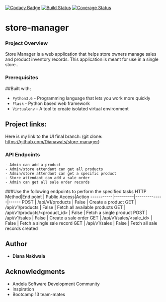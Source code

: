 [![Codacy Badge](https://api.codacy.com/project/badge/Grade/e9e6dd2c31b048a7a88316b75c3a8063)](https://www.codacy.com/app/Dianawats/store-manager?utm_source=github.com&amp;utm_medium=referral&amp;utm_content=Dianawats/store-manager&amp;utm_campaign=Badge_Grade)
[![Build Status](https://travis-ci.org/Dianawats/store-manager.svg?branch=develop)](https://travis-ci.org/Dianawats/store-manager)
[![Coverage Status](https://coveralls.io/repos/github/Dianawats/store-manager/badge.svg?branch=develop)](https://coveralls.io/github/Dianawats/store-manager?branch=develop)
# store-manager

### Project Overview
Store Manager is a web application that helps store owners manage sales and product inventory
records. This application is meant for use in a single store..


### Prerequisites

##Built with;
- `Python3.6` - Programming language that lets you work more quickly
- `Flask` - Python based web framework
- `Virtualenv` - A tool to create isolated virtual environment

## Project links:

Here is my link to the UI final branch:
(git clone: https://github.com/Dianawats/store-manager)

### API Endpoints
```
- Admin can add a product
- Admin/store attendant can get all products
- Admin/store attendant can get a specific product
- Store attendant can add a sale order
- Admin can get all sale order records
```

###Use the following endpoints to perform the specified tasks
HTTP Method|End point | Public Access|Action
-----------|----------|--------------|------
POST | /api/v1/products | False | Create a product
GET | /api/v1/products | False | Fetch all available products
GET | /api/v1/products/<product_id> | False | Fetch a single product
POST | /api/v1/sales | False | Create a sale order
GET | /api/v1/sales/<sale_id> | False | Fetch a single sale record
GET | /api/v1/sales | False | Fetch all sale records created


## Author

* **Diana Nakiwala**

## Acknowledgments

* Andela Software Development Community
* Inspiration
* Bootcamp 13 team-mates

